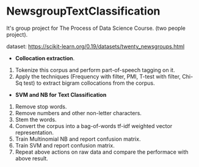 # NewsgroupTextClassification

It's group project for The Process of Data Science Course. (two people project). 

dataset: https://scikit-learn.org/0.19/datasets/twenty_newsgroups.html

*  **Collocation extraction**. 
  1. Tokenize this corpus and perform part-of-speech tagging on it. 
  2. Apply the techniques  (Frequency with filter, PMI, T-test with filter, Chi-Sq test) to extract bigram collocations from the corpus. 

*  **SVM and NB for Text Classification**
  1. Remove stop words. 
  2. Remove numbers and other non-letter characters. 
  3. Stem the words. 
  4. Convert the corpus into a bag-of-words tf-idf weighted vector representation.  
  5. Train Multinomial NB and report confusion matrix.   
  6. Train SVM and report confusion matrix. 
  7. Repeat above actions on raw data and compare the performace with above result.
  

